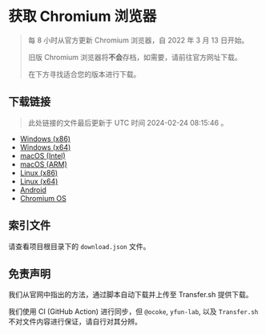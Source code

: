 # 获取 Chromium 浏览器

> 每 8 小时从官方更新 Chromium 浏览器，自 2022 年 3 月 13 日开始。
> 
> 旧版 Chromium 浏览器将**不会**存档，如需要，请前往官方网址下载。
>
> 在下方寻找适合您的版本进行下载。

## 下载链接

> 此处链接的文件最后更新于 UTC 时间 2024-02-24 08:15:46
。

- [Windows (x86)](https://transfer.sh/1jGOvOJX8O/Win.zip)
- [Windows (x64)](https://transfer.sh/vlkNlYDSDW/Win_x64.zip)
- [macOS (Intel)](https://transfer.sh/MV0kG6TKz6/Mac.zip)
- [macOS (ARM)](https://transfer.sh/N13dIgJloH/Mac_Arm.zip)
- [Linux (x86)](https://transfer.sh/mIHkvvhDKl/Linux.zip)
- [Linux (x64)](https://transfer.sh/fQW4wyPxH6/Linux_x64.zip)
- [Android](https://transfer.sh/Us0X7irn8p/Android.zip)
- [Chromium OS](https://transfer.sh/Vo4g8QvrPJ/Linux_ChromiumOS_Full.zip)

## 索引文件

请查看项目根目录下的 `download.json` 文件。

## 免责声明

我们从官网中指出的方法，通过脚本自动下载并上传至 Transfer.sh 提供下载。

我们使用 CI (GitHub Action) 进行同步，但 `@ocoke`, `yfun-lab`, 以及 `Transfer.sh` 不对文件内容进行保证，请自行对其分辨。

